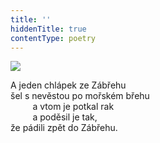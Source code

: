 ```yaml
---
title: ''
hiddenTitle: true
contentType: poetry
---
```


<section>

![](../Images/105.jpg)

A jeden chlápek ze Zábřehu  
šel s nevěstou po mořském břehu  
         a vtom je potkal rak  
         a poděsil je tak,  
že pádili zpět do Zábřehu.

</section>

